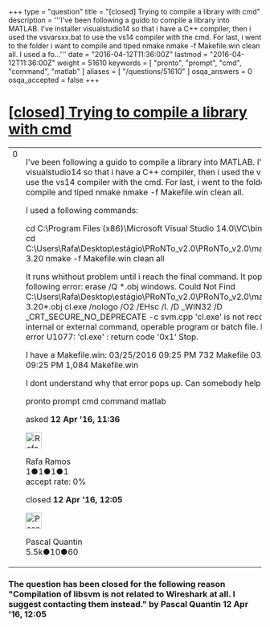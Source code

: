 +++
type = "question"
title = "[closed] Trying to compile a library with cmd"
description = '''I&#x27;ve been following a guido to compile a library into MATLAB. I&#x27;ve installer visualstudio14 so that i have a C++ compiler, then i used the vsvarsxx.bat to use the vs14 compiler with the cmd. For last, i went to the folder i want to compile and tiped nmake nmake -f Makefile.win clean all. I used a fo...'''
date = "2016-04-12T11:36:00Z"
lastmod = "2016-04-12T11:36:00Z"
weight = 51610
keywords = [ "pronto", "prompt", "cmd", "command", "matlab" ]
aliases = [ "/questions/51610" ]
osqa_answers = 0
osqa_accepted = false
+++

<div class="headNormal">

# [\[closed\] Trying to compile a library with cmd](/questions/51610/trying-to-compile-a-library-with-cmd)

</div>

<div id="main-body">

<div id="askform">

<table id="question-table" style="width:100%;"><colgroup><col style="width: 50%" /><col style="width: 50%" /></colgroup><tbody><tr class="odd"><td style="width: 30px; vertical-align: top"><div class="vote-buttons"><span id="post-51610-upvote" class="ajax-command post-vote up" rel="nofollow" title="I like this post (click again to cancel)"> </span><div id="post-51610-score" class="post-score" title="current number of votes">0</div><span id="post-51610-downvote" class="ajax-command post-vote down" rel="nofollow" title="I dont like this post (click again to cancel)"> </span> <span id="favorite-mark" class="ajax-command favorite-mark" rel="nofollow" title="mark/unmark this question as favorite (click again to cancel)"> </span><div id="favorite-count" class="favorite-count"></div></div></td><td><div id="item-right"><div class="question-body"><p>I've been following a guido to compile a library into MATLAB. I've installer visualstudio14 so that i have a C++ compiler, then i used the vsvarsxx.bat to use the vs14 compiler with the cmd. For last, i went to the folder i want to compile and tiped nmake nmake -f Makefile.win clean all.</p><p>I used a following commands:</p><p>cd C:\Program Files (x86)\Microsoft Visual Studio 14.0\VC\bin vsvars32.bat cd C:\Users\Rafa\Desktop\estágio\PRoNTo_v2.0\PRoNTo_v2.0\machines\libsvm-3.20 nmake -f Makefile.win clean all</p><p>It runs whithout problem until i reach the final command. It pops up the following error: erase /Q *.obj windows. Could Not Find C:\Users\Rafa\Desktop\estágio\PRoNTo_v2.0\PRoNTo_v2.0\machines\libsvm-3.20*.obj cl.exe /nologo /O2 /EHsc /I. /D _WIN32 /D _CRT_SECURE_NO_DEPRECATE -c svm.cpp 'cl.exe' is not recognized as an internal or external command, operable program or batch file. NMAKE : fatal error U1077: 'cl.exe' : return code '0x1' Stop.</p><p>I have a Makefile.win: 03/25/2016 09:25 PM 732 Makefile 03/25/2016 09:25 PM 1,084 Makefile.win</p><p>I dont understand why that error pops up. Can somebody help me please ?</p></div><div id="question-tags" class="tags-container tags"><span class="post-tag tag-link-pronto" rel="tag" title="see questions tagged &#39;pronto&#39;">pronto</span> <span class="post-tag tag-link-prompt" rel="tag" title="see questions tagged &#39;prompt&#39;">prompt</span> <span class="post-tag tag-link-cmd" rel="tag" title="see questions tagged &#39;cmd&#39;">cmd</span> <span class="post-tag tag-link-command" rel="tag" title="see questions tagged &#39;command&#39;">command</span> <span class="post-tag tag-link-matlab" rel="tag" title="see questions tagged &#39;matlab&#39;">matlab</span></div><div id="question-controls" class="post-controls"></div><div class="post-update-info-container"><div class="post-update-info post-update-info-user"><p>asked <strong>12 Apr '16, 11:36</strong></p><img src="https://secure.gravatar.com/avatar/3ab3796783dd789495703629396d48c9?s=32&amp;d=identicon&amp;r=g" class="gravatar" width="32" height="32" alt="Rafa%20Ramos&#39;s gravatar image" /><p><span>Rafa Ramos</span><br />
<span class="score" title="1 reputation points">1</span><span title="1 badges"><span class="badge1">●</span><span class="badgecount">1</span></span><span title="1 badges"><span class="silver">●</span><span class="badgecount">1</span></span><span title="1 badges"><span class="bronze">●</span><span class="badgecount">1</span></span><br />
<span class="accept_rate" title="Rate of the user&#39;s accepted answers">accept rate:</span> <span title="Rafa Ramos has no accepted answers">0%</span></p></div><div class="post-update-info post-update-info-edited"><p><span> closed <strong>12 Apr '16, 12:05</strong> </span></p><img src="https://secure.gravatar.com/avatar/713f24fd877861260b71ecd455018625?s=32&amp;d=identicon&amp;r=g" class="gravatar" width="32" height="32" alt="Pascal%20Quantin&#39;s gravatar image" /><p><span>Pascal Quantin</span><br />
<span class="score" title="5544 reputation points"><span>5.5k</span></span><span title="10 badges"><span class="silver">●</span><span class="badgecount">10</span></span><span title="60 badges"><span class="bronze">●</span><span class="badgecount">60</span></span></p></div></div><div id="comments-container-51610" class="comments-container"></div><div id="comment-tools-51610" class="comment-tools"></div><div class="clear"></div><div id="comment-51610-form-container" class="comment-form-container"></div><div class="clear"></div></div></td></tr></tbody></table>

<div class="question-status" style="margin-bottom:15px">

### The question has been closed for the following reason "Compilation of libsvm is not related to Wireshark at all. I suggest contacting them instead." by Pascal Quantin 12 Apr '16, 12:05

</div>

</div>

</div>

